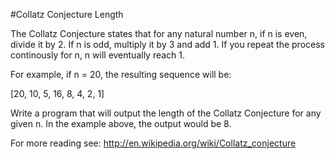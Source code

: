 #Collatz Conjecture Length

The Collatz Conjecture states that for any natural number n, if n is even, divide it by 2. If n is odd, multiply it by 3 and add 1. If you repeat the process continously for n, n will eventually reach 1.

For example, if n = 20, the resulting sequence will be:

[20, 10, 5, 16, 8, 4, 2, 1]

Write a program that will output the length of the Collatz Conjecture for any given n. In the example above, the output would be 8.

For more reading see: http://en.wikipedia.org/wiki/Collatz_conjecture
